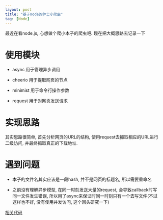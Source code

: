 ```yaml
---
layout: post
title: "基于node的绅士小爬虫"
tag: [Node]
---
```

最近在看node.js, 心想做个爬小本子的爬虫吧. 现在把大概思路去记录一下

# 使用模块

* async   用于管理异步调用

* cheerio  用于提取网页的节点

* minimist  用于命令行操作参数

* request   用于对网页发送请求


# 实现思路

其实思路很简单, 首先分析网页的URL的结构, 使用request去抓取相应的URL进行二级访问, 并最终抓取真正的下载地址.

# 遇到问题

* 本子的文件名其实应该是一段hash, 并不是网页的标题名, 所以需要重命名

* 之前没有理解异步模型, 在同一时刻发送大量的request, 会导致callback时写同一文件发生错误, 所以用了async来保证时同一时刻只有一个去写文件(不过这样也不好, 没有使用并发访问, 这个回头研究一下)


[相关代码](https://github.com/samael65535/toy_code/tree/master/comic)
